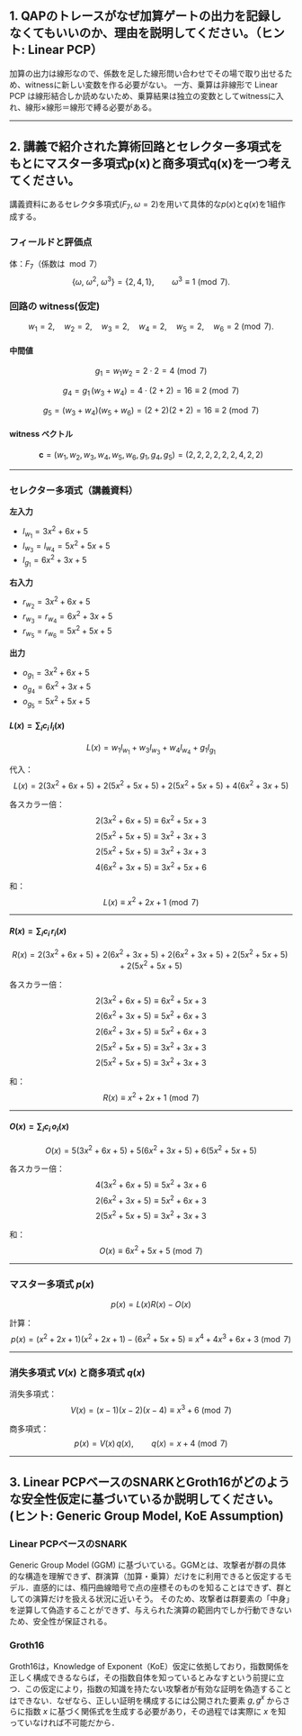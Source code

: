 ## 1. QAPのトレースがなぜ加算ゲートの出力を記録しなくてもいいのか、理由を説明してください。（ヒント: Linear PCP）

加算の出力は線形なので、係数を足した線形問い合わせでその場で取り出せるため、witnessに新しい変数を作る必要がない。
一方、乗算は非線形で Linear PCP は線形結合しか読めないため、乗算結果は独立の変数としてwitnessに入れ、線形×線形＝線形で縛る必要がある。

---

## 2. 講義で紹介された算術回路とセレクター多項式をもとにマスター多項式p(x)と商多項式q(x)を一つ考えてください。

講義資料にあるセレクタ多項式($F_7, ω=2$)を用いて具体的な$p(x)$と$q(x)$を1組作成する。

### フィールドと評価点
体：$F_7$（係数は $\bmod 7$）
$$
\{\omega,\ \omega^2,\ \omega^3\}=\{2,4,1\},\qquad \omega^3 \equiv 1 \pmod 7.
$$

### 回路の witness(仮定)
$$
w_1=2,\quad w_2=2,\quad w_3=2,\quad w_4=2,\quad w_5=2,\quad w_6=2 \pmod 7.
$$

#### 中間値
$$
g_1 = w_1 w_2 = 2\cdot 2 = 4 \pmod 7
$$

$$
g_4 = g_1\,(w_3+w_4) = 4\cdot(2+2)=16\equiv 2 \pmod 7
$$

$$
g_5 = (w_3+w_4)(w_5+w_6)=(2+2)(2+2)=16 \equiv 2 \pmod 7
$$

#### witness ベクトル
$$
\mathbf{c}=(w_1,w_2,w_3,w_4,w_5,w_6,g_1,g_4,g_5)=(2,2,2,2,2,2,4,2,2)
$$

---

### セレクター多項式（講義資料）

**左入力**
- $l_{w_1}=3x^2+6x+5$  
- $l_{w_3}=l_{w_4}=5x^2+5x+5$  
- $l_{g_1}=6x^2+3x+5$  

**右入力**
- $r_{w_2}=3x^2+6x+5$  
- $r_{w_3}=r_{w_4}=6x^2+3x+5$  
- $r_{w_5}=r_{w_6}=5x^2+5x+5$  

**出力**
- $o_{g_1}=3x^2+6x+5$  
- $o_{g_4}=6x^2+3x+5$  
- $o_{g_5}=5x^2+5x+5$  

#### $L(x)=\sum_i c_i\,l_i(x)$
$$
L(x)=w_1l_{w_1}+w_3l_{w_3}+w_4l_{w_4}+g_1l_{g_1}
$$

代入：
$$
L(x)=2(3x^2+6x+5)+2(5x^2+5x+5)+2(5x^2+5x+5)+4(6x^2+3x+5)
$$

各スカラー倍：
$$
2(3x^2+6x+5)\equiv 6x^2+5x+3
$$
$$
2(5x^2+5x+5)\equiv 3x^2+3x+3
$$
$$
2(5x^2+5x+5)\equiv 3x^2+3x+3
$$
$$
4(6x^2+3x+5)\equiv 3x^2+5x+6
$$

和：
$$
L(x)\equiv x^2+2x+1 \pmod 7
$$

---

#### $R(x)=\sum_i c_i\,r_i(x)$
$$
R(x)=2(3x^2+6x+5)+2(6x^2+3x+5)+2(6x^2+3x+5)+2(5x^2+5x+5)+2(5x^2+5x+5)
$$

各スカラー倍：
$$
2(3x^2+6x+5)\equiv 6x^2+5x+3
$$
$$
2(6x^2+3x+5)\equiv 5x^2+6x+3
$$
$$
2(6x^2+3x+5)\equiv 5x^2+6x+3
$$
$$
2(5x^2+5x+5)\equiv 3x^2+3x+3
$$
$$
2(5x^2+5x+5)\equiv 3x^2+3x+3
$$

和：
$$
R(x)\equiv x^2+2x+1 \pmod 7
$$

---

#### $O(x)=\sum_i c_i\,o_i(x)$
$$
O(x)=5(3x^2+6x+5)+5(6x^2+3x+5)+6(5x^2+5x+5)
$$

各スカラー倍：
$$
4(3x^2+6x+5)\equiv 5x^2+3x+6
$$
$$
2(6x^2+3x+5)\equiv 5x^2+6x+3
$$
$$
2(5x^2+5x+5)\equiv 3x^2+3x+3
$$

和：
$$
O(x)\equiv 6x^2+5x+5 \pmod 7
$$

---

### マスター多項式 $p(x)$
$$
p(x)=L(x)R(x)-O(x)
$$

計算：
$$
p(x)=(x^2+2x+1)(x^2+2x+1)-(6x^2+5x+5)\equiv x^4+4x^3+6x+3 \pmod 7
$$

---

### 消失多項式 $V(x)$ と商多項式 $q(x)$

消失多項式：
$$
V(x)=(x-1)(x-2)(x-4)\equiv x^3+6 \pmod 7
$$

商多項式：
$$
p(x)=V(x)\,q(x),\qquad q(x)=x+4 \pmod 7
$$

---

## 3. Linear PCPベースのSNARKとGroth16がどのような安全性仮定に基づいているか説明してください。(ヒント: Generic Group Model, KoE Assumption)

### Linear PCPベースのSNARK
Generic Group Model (GGM) に基づいている。GGMとは、攻撃者が群の具体的な構造を理解できず、群演算（加算・乗算）だけをに利用できると仮定するモデル．直感的には、楕円曲線暗号で点の座標そのものを知ることはできず、群としての演算だけを扱える状況に近いそう。
そのため、攻撃者は群要素の「中身」を逆算して偽造することができず、与えられた演算の範囲内でしか行動できないため、安全性が保証される。

### Groth16
Groth16は，Knowledge of Exponent（KoE）仮定に依拠しており，指数関係を正しく構成できるならば，その指数自体を知っているとみなすという前提に立つ．この仮定により，指数の知識を持たない攻撃者が有効な証明を偽造することはできない．なぜなら、正しい証明を構成するには公開された要素 $g, g^x$ からさらに指数 $x$ に基づく関係式を生成する必要があり，その過程では実際に $x$ を知っていなければ不可能だから．
